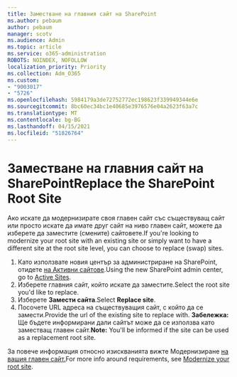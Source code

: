 ```yaml
---
title: Заместване на главния сайт на SharePoint
ms.author: pebaum
author: pebaum
manager: scotv
ms.audience: Admin
ms.topic: article
ms.service: o365-administration
ROBOTS: NOINDEX, NOFOLLOW
localization_priority: Priority
ms.collection: Adm_O365
ms.custom:
- "9003017"
- "5726"
ms.openlocfilehash: 5984179a3de72752772ec198623f339949344e6e
ms.sourcegitcommit: 8bc60ec34bc1e40685e3976576e04a2623f63a7c
ms.translationtype: MT
ms.contentlocale: bg-BG
ms.lasthandoff: 04/15/2021
ms.locfileid: "51826764"
---
```

# <a name="replace-the-sharepoint-root-site"></a><span data-ttu-id="5f089-102">Заместване на главния сайт на SharePoint</span><span class="sxs-lookup"><span data-stu-id="5f089-102">Replace the SharePoint Root Site</span></span>
<span data-ttu-id="5f089-103">Ако искате да модернизирате своя главен сайт със съществуващ сайт или просто искате да имате друг сайт на ниво главен сайт, можете да изберете да заместите (смените) сайтовете.</span><span class="sxs-lookup"><span data-stu-id="5f089-103">If you're looking to modernize your root site with an existing site or simply want to have a different site at the root site level, you can choose to replace (swap) sites.</span></span>

1. <span data-ttu-id="5f089-104">Като използвате новия център за администриране на SharePoint, отидете [на Активни сайтове](https://admin.microsoft.com/sharepoint?page=siteManagement&modern=true).</span><span class="sxs-lookup"><span data-stu-id="5f089-104">Using the new SharePoint admin center, go to [Active Sites](https://admin.microsoft.com/sharepoint?page=siteManagement&modern=true).</span></span>
2. <span data-ttu-id="5f089-105">Изберете главния сайт, който искате да заместите.</span><span class="sxs-lookup"><span data-stu-id="5f089-105">Select the root site you'd like to replace.</span></span>
3. <span data-ttu-id="5f089-106">Изберете **Замести сайта**.</span><span class="sxs-lookup"><span data-stu-id="5f089-106">Select **Replace site**.</span></span>
4. <span data-ttu-id="5f089-107">Посочете URL адреса на съществуващия сайт, с който да се замести.</span><span class="sxs-lookup"><span data-stu-id="5f089-107">Provide the url of the existing site to replace with.</span></span> <span data-ttu-id="5f089-108">**Забележка:** Ще бъдете информирани дали сайтът може да се използва като заместващ главен сайт.</span><span class="sxs-lookup"><span data-stu-id="5f089-108">**Note:** You'll be informed if the site can be used as a replacement root site.</span></span>

<span data-ttu-id="5f089-109">За повече информация относно изискванията вижте Модернизиране [на вашия главен сайт.](https://docs.microsoft.com/sharepoint/modern-root-site)</span><span class="sxs-lookup"><span data-stu-id="5f089-109">For more info around requirements, see [Modernize your root site](https://docs.microsoft.com/sharepoint/modern-root-site).</span></span>

